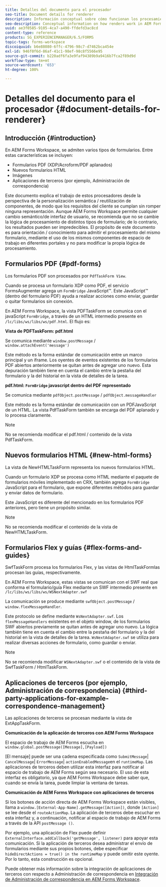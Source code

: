 ```yaml
---
title: Detalles del documento para el procesador
seo-title: Document details for renderer
description: Información conceptual sobre cómo funcionan los procesamientos en AEM Forms Workspace para procesar los distintos tipos de formularios y archivos admitidos.
seo-description: Conceptual information on how renders work in AEM Forms workspace to render the various supported form and file types.
uuid: ae3f0585-9105-4ca7-a490-ffdefd3ac8cd
content-type: reference
products: SG_EXPERIENCEMANAGER/6.5/FORMS
topic-tags: forms-workspace
discoiquuid: b6e88080-6ffc-4796-98c7-d7462bca454e
exl-id: 946f0f6d-86af-41c1-98ef-98c8f5566e95
source-git-commit: b220adf6fa3e9faf94389b9a9416b7fca2f89d9d
workflow-type: tm+mt
source-wordcount: '653'
ht-degree: 100%

---
```


# Detalles del documento para el procesador {#document-details-for-renderer}

## Introducción {#introduction}

En AEM Forms Workspace, se admiten varios tipos de formularios. Entre estas características se incluyen:

* Formularios PDF (XDP/Acroform/PDF aplanados)
* Nuevos formularios HTML
* Imágenes
* Aplicaciones de terceros (por ejemplo, Administración de correspondencia)

Este documento explica el trabajo de estos procesadores desde la perspectiva de la personalización semántica / reutilización de componentes, de modo que los requisitos del cliente se cumplan sin romper ninguna representación. Aunque AEM Forms Workspace permite cualquier cambio semántico/de interfaz de usuario, se recomienda que no se cambie la lógica de procesamiento de distintos tipos de formulario; de lo contrario, los resultados pueden ser impredecibles. El propósito de este documento es para orientación / conocimiento para admitir el procesamiento del mismo formulario, mediante el uso de los mismos componentes de espacio de trabajo en diferentes portales y no para modificar la propia lógica de procesamiento.

## Formularios PDF {#pdf-forms}

Los formularios PDF son procesados por `PdfTaskForm View`.

Cuando se procesa un formulario XDP como PDF, el servicio FormsAugmenter agrega un `FormBridge` JavaScript™. Este JavaScript™ (dentro del formulario PDF) ayuda a realizar acciones como enviar, guardar o quitar formularios sin conexión.

En AEM Forms Workspace, la vista PDFTaskForm se comunica con el javaScript `FormBridge`, a través de un HTML intermedio presente en `/lc/libs/ws/libs/ws/pdf.html`. El flujo es:

**Vista de PDFTaskForm: pdf.html**

Se comunica mediante `window.postMessage` / `window.attachEvent('message')`

Este método es la forma estándar de comunicación entre un marco principal y un iframe. Los oyentes de eventos existentes de los formularios PDF abiertos anteriormente se quitan antes de agregar uno nuevo. Esta depuración también tiene en cuenta el cambio entre la pestaña del formulario y la del historial en la vista de detalles de la tarea.

**pdf.html: `FormBridge` javascript dentro del PDF representado**

Se comunica mediante `pdfObject.postMessage` / `pdfObject.messageHandler`

Este método es la forma estándar de comunicación con un PDFJavaScript de un HTML. La vista PdfTaskForm también se encarga del PDF aplanado y lo procesa claramente.

>[!NOTE]
>
>No se recomienda modificar el pdf.html / contenido de la vista PdfTaskForm.

## Nuevos formularios HTML {#new-html-forms}

La vista de NewHTMLTaskForm representa los nuevos formularios HTML.

Cuando un formulario XDP se procesa como HTML mediante el paquete de formularios móviles implementado en CRX, también agrega `FormBridge` JavaScript para el formulario, que expone diferentes métodos para guardar y enviar datos de formulario.

Este JavaScript es diferente del mencionado en los formularios PDF anteriores, pero tiene un propósito similar.

>[!NOTE]
>
>No se recomienda modificar el contenido de la vista de NewHTMLTaskForm.

## Formularios Flex y guías {#flex-forms-and-guides}

SwfTaskForm procesa los formularios Flex, y las vistas de HtmlTaskFormlas procesan las guías, respectivamente.

En AEM Forms Workspace, estas vistas se comunican con el SWF real que conforma el formulario/guía Flex mediante un SWF intermedio presente en `/lc/libs/ws/libs/ws/WSNextAdapter.swf`

La comunicación se produce mediante `swfObject.postMessage` / `window.flexMessageHandler`.

Este protocolo se define mediante `WsNextAdapter.swf`. Los `flexMessageHandlers` existentes en el objeto window, de los formularios SWF abiertos previamente se quitan antes de agregar uno nuevo. La lógica también tiene en cuenta el cambio entre la pestaña del formulario y la del historial en la vista de detalles de la tarea. `WsNextAdapter.swf` se utiliza para realizar diversas acciones de formulario, como guardar o enviar.

>[!NOTE]
>
>No se recomienda modificar `WSNextAdapter.swf` o el contenido de la vista de SwfTaskForm / HtmlTaskForm.

## Aplicaciones de terceros (por ejemplo, Administración de correspondencia) {#third-party-applications-for-example-correspondence-management}

Las aplicaciones de terceros se procesan mediante la vista de ExtAppTaskForm.

**Comunicación de la aplicación de terceros con AEM Forms Workspace**

El espacio de trabajo de AEM Forms escucha en `window.global.postMessage([Message],[Payload])`

[El mensaje] puede ser una cadena especificada como `SubmitMessage`| `CancelMessage`| `ErrorMessage`| `actionEnabledMessage`en el `runtimeMap`. Las aplicaciones de terceros deben utilizar esta interfaz para notificar al espacio de trabajo de AEM Forms según sea necesario. El uso de esta interfaz es obligatorio, ya que AEM Forms Workspace debe saber que, cuando se envía la tarea, puede limpiar la ventana de tareas.

**Comunicación de AEM Forms Workspace con aplicaciones de terceros**

Si los botones de acción directa de AEM Forms Workspace están visibles, llama a `window.[External-App-Name].getMessage([Action])`, donde `[Action]` se lee desde el `routeActionMap`. La aplicación de terceros debe escuchar en esta interfaz y, a continuación, notificar al espacio de trabajo de AEM Forms a través de la API `postMessage ()`.

Por ejemplo, una aplicación de Flex puede definir `ExternalInterface.addCallback('getMessage', listener)` para apoyar esta comunicación. Si la aplicación de terceros desea administrar el envío de formularios mediante sus propios botones, debe especificar `hideDirectActions = true() in the runtimeMap` y puede omitir este oyente. Por lo tanto, esta construcción es opcional.

Puede obtener más información sobre la integración de aplicaciones de terceros con respecto a Administración de correspondencia en [Integración de Administración de correspondencia en AEM Forms Workspace](/help/forms/using/integrating-correspondence-management-html-workspace.md).
